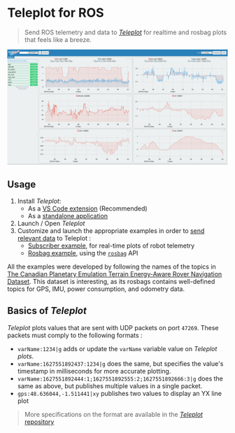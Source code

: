 # Teleplot for ROS

> Send ROS telemetry and data to [_Teleplot_](https://github.com/nesnes/teleplot) for realtime and rosbag plots that feels like a breeze.

![Example of teleplot with ROS telemetry](images/preview.png)

## Usage

1. Install _Teleplot_:
   * As a [VS Code extension](https://github.com/nesnes/teleplot-vscode) (Recommended)
   * As a [standalone application](https://github.com/nesnes/teleplot)
2. Launch / Open _Teleplot_
3. Customize and launch the appropriate examples in order to [send relevant data](#basics-of-teleplot) to Teleplot :
   * [Subscriber example](scripts/teleplot_subscriber.py), for real-time plots of robot telemetry
   * [Rosbag example](scripts/), using the [`rosbag`](http://wiki.ros.org/rosbag/Code%20API) API

All the examples were developed by following the names of the topics in [The Canadian Planetary Emulation Terrain Energy-Aware Rover Navigation Dataset](https://github.com/utiasSTARS/enav-planetary-dataset). This dataset is interesting, as its rosbags contains well-defined topics for GPS, IMU, power consumption, and odometry data.

## Basics of _Teleplot_

_Teleplot_ plots values that are sent with UDP packets on port `47269`. These packets must comply to the following formats :

- `varName:1234|g` adds or update the `varName` variable value on _Teleplot_ *plots*.
- `varName:1627551892437:1234|g` does the same, but specifies the value's timestamp in milliseconds for more accurate plotting.
- `varName:1627551892444:1;1627551892555:2;1627551892666:3|g` does the same as above, but publishes multiple values in a single packet.
- `gps:48.636044,-1.511441|xy` publishes two values to display an YX line plot

> More specifications on the format are available in the [_Teleplot_ repository](https://github.com/nesnes/teleplot)
